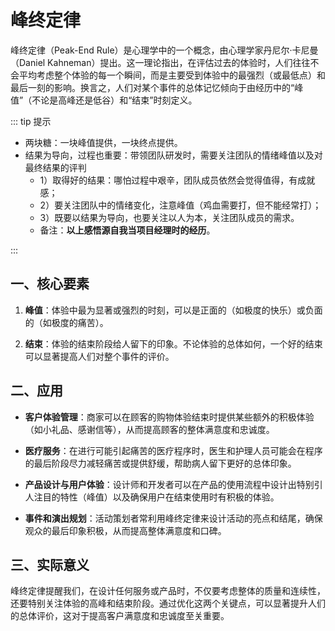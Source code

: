 # 峰终定律

峰终定律（Peak-End Rule）是心理学中的一个概念，由心理学家丹尼尔·卡尼曼（Daniel Kahneman）提出。这一理论指出，在评估过去的体验时，人们往往不会平均考虑整个体验的每一个瞬间，而是主要受到体验中的最强烈（或最低点）和最后一刻的影响。换言之，人们对某个事件的总体记忆倾向于由经历中的“峰值”（不论是高峰还是低谷）和“结束”时刻定义。

::: tip 提示

- 两块糖：一块峰值提供，一块终点提供。
- 结果为导向，过程也重要：带领团队研发时，需要关注团队的情绪峰值以及对最终结果的评判
  - 1）取得好的结果：哪怕过程中艰辛，团队成员依然会觉得值得，有成就感；
  - 2）要关注团队中的情绪变化，注意峰值（鸡血需要打，但不能经常打）；
  - 3）既要以结果为导向，也要关注以人为本，关注团队成员的需求。
  - 备注：**以上感悟源自我当项目经理时的经历**。

:::

## 一、核心要素

1. **峰值**：体验中最为显著或强烈的时刻，可以是正面的（如极度的快乐）或负面的（如极度的痛苦）。

2. **结束**：体验的结束阶段给人留下的印象。不论体验的总体如何，一个好的结束可以显著提高人们对整个事件的评价。

## 二、应用

- **客户体验管理**：商家可以在顾客的购物体验结束时提供某些额外的积极体验（如小礼品、感谢信等），从而提高顾客的整体满意度和忠诚度。

- **医疗服务**：在进行可能引起痛苦的医疗程序时，医生和护理人员可能会在程序的最后阶段尽力减轻痛苦或提供舒缓，帮助病人留下更好的总体印象。

- **产品设计与用户体验**：设计师和开发者可以在产品的使用流程中设计出特别引人注目的特性（峰值）以及确保用户在结束使用时有积极的体验。

- **事件和演出规划**：活动策划者常利用峰终定律来设计活动的亮点和结尾，确保观众的最后印象积极，从而提高整体满意度和口碑。

## 三、实际意义

峰终定律提醒我们，在设计任何服务或产品时，不仅要考虑整体的质量和连续性，还要特别关注体验的高峰和结束阶段。通过优化这两个关键点，可以显著提升人们的总体评价，这对于提高客户满意度和忠诚度至关重要。
